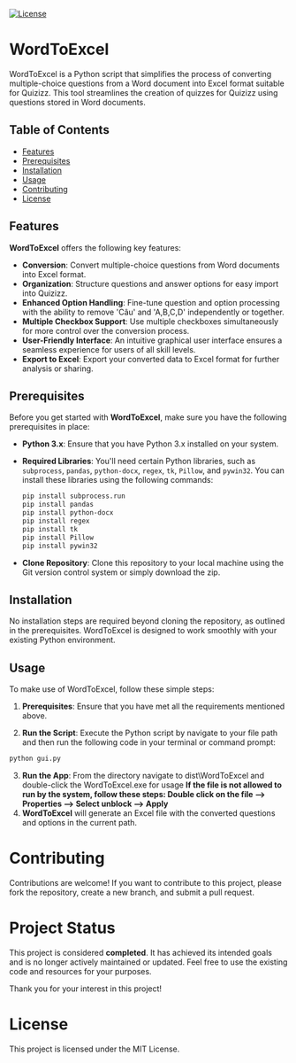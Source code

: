 [![License](https://img.shields.io/badge/License-MIT-blue.svg)](LICENSE.md)

# WordToExcel

WordToExcel is a Python script that simplifies the process of converting multiple-choice questions from a Word document into Excel format suitable for Quizizz. This tool streamlines the creation of quizzes for Quizizz using questions stored in Word documents.

## Table of Contents

- [Features](#features)
- [Prerequisites](#prerequisites)
- [Installation](#installation)
- [Usage](#usage)
- [Contributing](#contributing)
- [License](#license)

## Features

**WordToExcel** offers the following key features:

- **Conversion**: Convert multiple-choice questions from Word documents into Excel format.
- **Organization**: Structure questions and answer options for easy import into Quizizz.
- **Enhanced Option Handling**: Fine-tune question and option processing with the ability to remove 'Câu' and 'A,B,C,D' independently or together.
- **Multiple Checkbox Support**: Use multiple checkboxes simultaneously for more control over the conversion process.
- **User-Friendly Interface**: An intuitive graphical user interface ensures a seamless experience for users of all skill levels.
- **Export to Excel**: Export your converted data to Excel format for further analysis or sharing.

## Prerequisites

Before you get started with **WordToExcel**, make sure you have the following prerequisites in place:

- **Python 3.x**: Ensure that you have Python 3.x installed on your system.
- **Required Libraries**: You'll need certain Python libraries, such as `subprocess`, `pandas`, `python-docx`, `regex`, `tk`, `Pillow`, and `pywin32`. You can install these libraries using the following commands:

  ```bash
  pip install subprocess.run
  pip install pandas
  pip install python-docx
  pip install regex
  pip install tk
  pip install Pillow
  pip install pywin32

- **Clone Repository**: Clone this repository to your local machine using the Git version control system or simply download the zip.

## Installation

No installation steps are required beyond cloning the repository, as outlined in the prerequisites. WordToExcel is designed to work smoothly with your existing Python environment.

## Usage

To make use of WordToExcel, follow these simple steps:

1. **Prerequisites**: Ensure that you have met all the requirements mentioned above.

2. **Run the Script**: Execute the Python script by navigate to your file path and then run the following code in your terminal or command prompt:

```bash
python gui.py
```

3. **Run the App**: From the directory navigate to dist\WordToExcel and double-click the WordToExcel.exe for usage **If the file is not allowed to run by the system, follow these steps: Double click on the file --> Properties --> Select unblock --> Apply**
4. **WordToExcel** will generate an Excel file with the converted questions and options in the current path.

# Contributing

Contributions are welcome! If you want to contribute to this project, please fork the repository, create a new branch, and submit a pull request.

# Project Status

This project is considered **completed**. It has achieved its intended goals and is no longer actively maintained or updated. Feel free to use the existing code and resources for your purposes.

Thank you for your interest in this project!


# License

This project is licensed under the MIT License.

